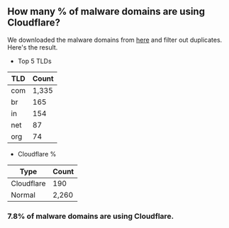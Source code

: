 ## How many % of malware domains are using Cloudflare?


We downloaded the malware domains from [here](https://urlhaus.abuse.ch) and filter out duplicates.
Here's the result.


[//]: # (start replacement)


- Top 5 TLDs

| TLD | Count |
| --- | --- |
| com | 1,335 |
| br | 165 |
| in | 154 |
| net | 87 |
| org | 74 |


- Cloudflare %

| Type | Count |
| --- | --- |
| Cloudflare | 190 |
| Normal | 2,260 |


### 7.8% of malware domains are using Cloudflare.